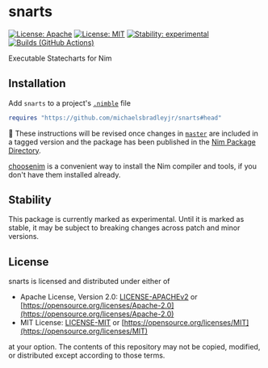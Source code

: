 # snarts

[![License: Apache](https://img.shields.io/badge/License-Apache%202.0-blue.svg)](https://opensource.org/licenses/Apache-2.0)
[![License: MIT](https://img.shields.io/badge/License-MIT-blue.svg)](https://opensource.org/licenses/MIT)
[![Stability: experimental](https://img.shields.io/badge/Stability-experimental-orange.svg)](#stability)
[![Builds (GitHub Actions)](https://github.com/michaelsbradleyjr/snarts/workflows/Builds/badge.svg?branch=master)](https://github.com/michaelsbradleyjr/snarts/actions?query=workflow%3ABuilds+branch%3Amaster)

Executable Statecharts for Nim

## Installation

<!-- Add [`snarts`](https://nimble.directory/pkg/snarts) to a project's [`.nimble`](https://github.com/nim-lang/nimble#readme) file -->

Add `snarts` to a project's [`.nimble`](https://github.com/nim-lang/nimble#readme) file

```nim
requires "https://github.com/michaelsbradleyjr/snarts#head"
```

:construction: These instructions will be revised once changes in [`master`](https://github.com/michaelsbradleyjr/snarts/tree/master) are included in a tagged version and the package has been published in the [Nim Package Directory](https://nimble.directory/).

[choosenim](https://github.com/dom96/choosenim#readme) is a convenient way to install the Nim compiler and tools, if you don't have them installed already.

## Stability

This package is currently marked as experimental. Until it is marked as stable, it may be subject to breaking changes across patch and minor versions.

## License

snarts is licensed and distributed under either of

* Apache License, Version 2.0: [LICENSE-APACHEv2](LICENSE-APACHEv2) or [https://opensource.org/licenses/Apache-2.0](https://opensource.org/licenses/Apache-2.0)
* MIT License: [LICENSE-MIT](LICENSE-MIT) or [https://opensource.org/licenses/MIT](https://opensource.org/licenses/MIT)

at your option. The contents of this repository may not be copied, modified, or distributed except according to those terms.
